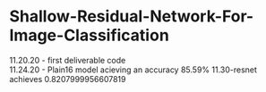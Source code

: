 # Shallow-Residual-Network-For-Image-Classification
11.20.20 - first deliverable code  
11.24.20 - Plain16 model acieving an accuracy 85.59%
11.30-resnet achieves 0.8207999956607819